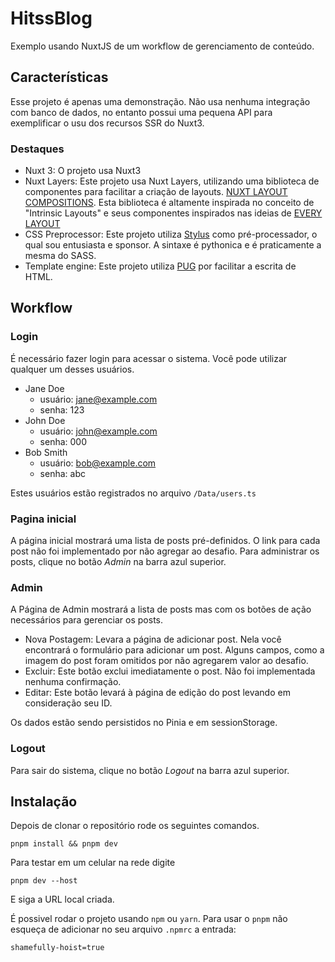 # HitssBlog

Exemplo usando NuxtJS de um workflow de gerenciamento de conteúdo.

## Características
Esse projeto é apenas uma demonstração. Não usa nenhuma integração com banco de dados, no entanto possui uma pequena API para exemplificar o usu dos recursos SSR do Nuxt3.  
### Destaques

 * Nuxt 3: O projeto usa Nuxt3
 * Nuxt Layers: Este projeto usa Nuxt Layers, utilizando uma biblioteca de componentes para facilitar a criação de layouts. [NUXT LAYOUT COMPOSITIONS](https://github.com/pisandelli/nuxt-layout-compositions). Esta biblioteca é altamente inspirada no conceito de "Intrinsic Layouts" e seus componentes inspirados nas ideias de [EVERY LAYOUT](https://every-layout.dev/)
 * CSS Preprocessor: Este projeto utiliza [Stylus](https://stylus-lang.com/) como pré-processador, o qual sou entusiasta e sponsor. A sintaxe é pythonica e é praticamente a mesma do SASS.
 * Template engine: Este projeto utiliza [PUG](https://pugjs.org) por facilitar a escrita de HTML.

## Workflow
### Login
  É necessário fazer login para acessar o sistema. Você pode utilizar qualquer um desses usuários.  
  * Jane Doe
    * usuário: jane@example.com
    * senha: 123
  * John Doe
    * usuário: john@example.com
    * senha: 000
  * Bob Smith
    * usuário: bob@example.com
    * senha: abc  
  
  Estes usuários estão registrados no arquivo `/Data/users.ts`

### Pagina inicial
  A página inicial mostrará uma lista de posts pré-definidos. O link para cada post não foi implementado por não agregar ao desafio. Para administrar os posts, clique no botão _Admin_ na barra azul superior.  

### Admin
  A Página de Admin mostrará a lista de posts mas com os botões de ação necessários para gerenciar os posts.

  * Nova Postagem: Levara a página de adicionar post. Nela você encontrará o formulário para adicionar um post. Alguns campos, como a imagem do post foram omitidos por não agregarem valor ao desafio.
  * Excluir: Este botão exclui imediatamente o post. Não foi implementada nenhuma confirmação.
  * Editar: Este botão levará à página de edição do post levando em consideração seu ID.

Os dados estão sendo persistidos no Pinia e em sessionStorage.  

### Logout
  Para sair do sistema, clique no botão _Logout_ na barra azul superior.


## Instalação

Depois de clonar o repositório rode os seguintes comandos.

```
pnpm install && pnpm dev
```

Para testar em um celular na rede digite
```
pnpm dev --host
```
E siga a URL local criada.

É possivel rodar o projeto usando `npm` ou `yarn`. Para usar o `pnpm` não esqueça de adicionar no seu arquivo `.npmrc` a entrada:
```
shamefully-hoist=true
```